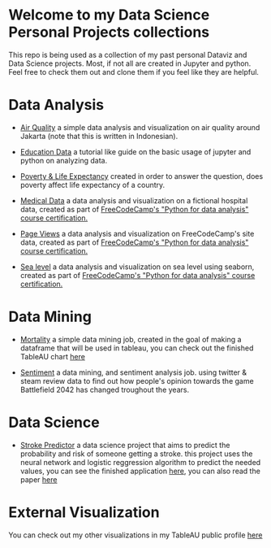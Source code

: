 # Welcome to my Data Science Personal Projects collections
This repo is being used as a collection of my past personal Dataviz and Data Science projects.
Most, if not all are created in Jupyter and python.
Feel free to check them out and clone them if you feel like they are helpful.

# Data Analysis
- [Air Quality](https://github.com/Embruh69/datavizpersonalprojects/blob/main/air%20quality.ipynb)
a simple data analysis and visualization on air quality around Jakarta (note that this is written in Indonesian).

- [Education Data](https://github.com/Embruh69/datavizpersonalprojects/blob/main/datavis.ipynb)
a tutorial like guide on the basic usage of jupyter and python on analyzing data.

- [Poverty & Life Expectancy](https://github.com/Embruh69/datavizpersonalprojects/blob/main/poverty%20%26%20etc.ipynb)
created in order to answer the question, does poverty affect life expectancy of a country.

- [Medical Data](https://github.com/Embruh69/datavizpersonalprojects/blob/main/Medical%20Data.ipynb)
a data analysis and visualization on a fictional hospital data, created as part of [FreeCodeCamp's "Python for data analysis" course certification.](https://www.freecodecamp.org/learn/data-analysis-with-python)

- [Page Views](https://github.com/Embruh69/datavizpersonalprojects/blob/main/Page%20views.ipynb)
a data analysis and visualization on FreeCodeCamp's site data, created as part of [FreeCodeCamp's "Python for data analysis" course certification.](https://www.freecodecamp.org/learn/data-analysis-with-python)

- [Sea level](https://github.com/Embruh69/datavizpersonalprojects/blob/main/Sea%20level.ipynb)
a data analysis and visualization on sea level using seaborn, created as part of [FreeCodeCamp's "Python for data analysis" course certification.](https://www.freecodecamp.org/learn/data-analysis-with-python)

# Data Mining
- [Mortality](https://github.com/Embruh69/datavizpersonalprojects/blob/main/mortality.ipynb)
a simple data mining job, created in the goal of making a dataframe that will be used in tableau, you can check out the finished TableAU chart [here](https://public.tableau.com/views/TheInvisibleEnemyanoverviewofsuicideandtheirnumbers/Dashboard1?:language=en-US)

- [Sentiment](https://github.com/Embruh69/datavizpersonalprojects/blob/main/sentiment.ipynb)
a data mining, and sentiment analysis job. using twitter & steam review data to find out how people's opinion towards the game Battlefield 2042 has changed troughout the years.

# Data Science
- [Stroke Predictor](https://github.com/Embruh69/stroke-predictor-ANN-LogReg)
a data science project that aims to predict the probability and risk of someone getting a stroke. this project uses the neural network and logistic reggression algorithm to predict the needed values, you can see the finished application [here](https://embruh69-stroke-predictor-ann-logreg-deployment-xx98cx.streamlit.app/), you can also read the paper [here](https://github.com/Embruh69/stroke-predictor-ANN-LogReg/blob/main/NamaMahasiswa_NIM_IS411_B_UAS.pdf)

# External Visualization
You can check out my other visualizations in my TableAU public profile [here](https://public.tableau.com/app/profile/leonard.aldo)
